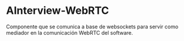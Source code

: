 # AInterview-WebRTC
Componente que se comunica a base de websockets para servir como mediador en la comunicación WebRTC del software.
